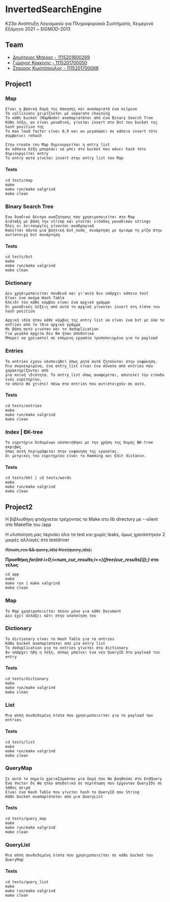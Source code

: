 # InvertedSearchEngine
Κ23α Ανάπτυξη Λογισμικού για Πληροφοριακά Συστήματα, Χειμερινό Εξάμηνο 2021 ~ SIGMOD-2013

## Team

- [Δημήτριος Μπέρος - 1115201600269](https://github.com/dberos)
- [Γιώργος Κοκκίνης - 1115201700050](https://github.com/Kokkinis99)
- [Σταύρος Κωστόπουλος - 1115201700068](https://github.com/stavroskostopoulos)

## Project1

### Map
    Είναι η βασική δομή της άσκησης και αναπαριστά ένα κείμενο
    Τα collisions χειρίζονται με separate chaining
    Το κάθε bucket (MapNode) αναπαριστάται από ένα Binary Search Tree
    Κάθε λέξη, αν είναι μοναδική, γίνεται insert στο Bst του bucket της hash position της
    Το max load factor είναι 0,9 και αν μεγαλώσει σε κάποιο insert τότε συμβαίνει rehash
    
    Στην create του Map δημιουργείται η entry list
    Αν κάποια λέξη μπορέσει να μπει στο bucket που κάνει hash τότε δημιουργείται entry
    Το entry αυτό γίνεται insert στην entry list του Map


#### Tests
    cd tests/map
    make
    make run/make valgrind
    make clean


### Binary Search Tree
    Ένα δυαδικό δέντρο αναζήτησης που χρησιμοποιείται στο Map
    Διάταξη με βάση την strcmp και γίνεται είσοδος μοναδικών strings
    Όλες οι λειτουργίες γίνονται αναδρομικά
    Καλείται πάντα μια βοητική bst_node_ συνάρτηση με όρισμα τη ρίζα στην αντίστοιχη bst συνάρτηση
 

#### Tests
    cd tests/bst
    make
    make run/make valgrind
    make clean

### Dictionary
    Δεν χρησιμοποιείται πουθενά και γι'αυτό δεν υπάρχει κάποιο test
    Είναι ένα ακόμα Hash Table
    Κλειδί του κάθε κόμβου είναι ένα αρχικό γράμμα
    Οι μοναδικές λέξεις από αυτό το αρχικό γίνονται insert στη λίστα του hash position

    Αρχική ιδέα ήταν κάθε κόμβος της entry list να είναι ένα bst με όλα τα entries από το ίδιο αρχικό γράμμα
    Με βάση αυτό γινόταν και το deduplication
    Για μεγάλα αρχεία δεν θα ήταν αποδοτικό
    Μπορεί να χρειαστεί σε επόμενη εργασία τροποποιημένο για το payload


### Entries
    Τα entries έχουν υλοποιηθεί όπως ρητά αυτά ζητούνται στην εκφώνηση.
    Πιο συγκεκριμένα, ένα entry_list είναι ένα σύνολο από entries που χαρακτηρίζονται από
    μια κοινή ιδιότητα. Το entry_list όπως αναφέρεται, αποτελεί την είσοδο ενός ευρετηρίου,
    το οποίο θα χτιστεί πάνω στα entries που αντιστοιχούν σε αυτό.

#### Tests
    cd tests/entries
    make
    make run/make valgrind
    make clean
    
    
### Index | BK-tree

    Το ευρετήριο δεδομένων υλοποιήθηκε με την χρήση της δομής BK-tree ακριβώς 
    όπως αυτή περιγράφεται στην εκφώνηση της εργασίας.
    Οι μετρικές του ευρετηρίου είναι το Hamming και Edit distance.
    
#### Tests
    cd tests/bkt | cd tests/words
    make
    make run/make valgrind
    make clean


## Project2

Η βιβλιοθήκη φτιάχνεται τρέχοντας το Make στο lib directory με --silent στο Makefile του /app

Η υλοποίηση μας περνάει όλα τα test και χωρίς leaks, όμως χρειάστηκαν 2 μικρές αλλαγές στο testdriver

~~if(num_res && query_ids) free(query_ids);~~

**Προσθήκη _for(int i=0;i<num_cur_results;i++){free(cur_results[i]);}_ στο τέλος**
    
    cd app
    make
    make run | make valgrind
    make clean

### Map
    Το Map χρησιμοποιείται πλέον μόνο για κάθε Document 
    Δεν έχει αλλάξει κάτι στην υλοποίηση του

### Dictionary 

    Το dictionary είναι το Hash Table για τα entries
    Κάθε bucket αναπαρίσταται από μία entry list
    Το deduplication για τα entries γίνεται στο dictionary
    Αν υπάρχει ήδη η λέξη, απλώς μπαίνει ένα νέο QueryID στο payload του entry

#### Tests
    cd tests/dictionary
    make
    make run/make valgrind
    make clean

### List

    Μια απλή συνδεδεμένη λίστα που χρησιμοποιείται για το payload των entries

#### Tests
    cd tests/list
    make
    make run/make valgrind
    make clean

### QueryMap

    Σε αυτό το σημείο χρειαζόμασταν μια δομή που θα βοηθούσε στο EndQuery
    Ένα Vector δε θα ήταν αποδοτικό σε περίπτωση που έρχονταν QueryIDs σε λάθος σειρά
    Είναι ένα Hash Table που γίνεται hash το QueryID σαν String
    Κάθε bucket αναπαρίσταται από μια QueryList

#### Tests
    cd tests/query_map
    make
    make run/make valgrind
    make clean

### QueryList

    Μια απλή συνδεδεμένη λίστα που χρησιμοποιείται σε κάθε bucket του QueryMap

#### Tests
    cd tests/query_list
    make
    make run/make valgrind
    make clean

